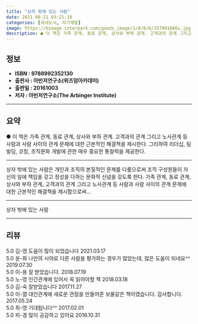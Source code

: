 ```yaml
---
title: "상자 밖에 있는 사람"
date: 2021-08-21 03:21:18
categories: [국내도서, 자기계발]
image: https://bimage.interpark.com/goods_image/1/8/6/6/257891866s.jpg
description: ● 이 책은 가족 관계, 동료 관계, 상사와 부하 관계. 고객과의 관계 그리고 노사관계 등 사람과 사람 사이의 관계 문제에 대한 근본적인 해결책을 제시한다. 그리하여 리더십, 팀빌딩, 코칭, 조직문화 개발에 관한 매우 중요한 통찰력을 제공한다.
---
```


## **정보**

- **ISBN : 9788992352130**
- **출판사 : 아빈저연구소(위즈덤아카데미)**
- **출판일 : 20161003**
- **저자 : 아빈저연구소(The Arbinger Institute)**

------



## **요약**

●  이 책은 가족 관계, 동료 관계, 상사와 부하 관계. 고객과의 관계 그리고 노사관계 등 사람과 사람 사이의 관계 문제에 대한 근본적인 해결책을 제시한다. 그리하여 리더십, 팀빌딩, 코칭, 조직문화 개발에 관한 매우 중요한 통찰력을 제공한다.

------

상자 밖에 있는 사람은 개인과 조직의 본질적인 문제를 다룸으로써 조직 구성원들이 자신의 일에 책임을 갖고 정성을 다하는 문화적 신념을 갖도록 한다. 가족 관계, 동료 관계, 상사와 부하 관계, 고객과의 관계 그리고 노사관계 등 사람과 사람 사이의 관계 문제에 대한 근본적인 해결책을 제시함으로써... 

------


상자 밖에 있는 사람 

------


## **리뷰** 

5.0 김-영 도움이 많이 되었습니다 2021.03.17 <br/>5.0 윤-화 나만의 시야로 다른 사람을 평가하는 경우가 많았는데, 많은 도움이 되네요^^ 2019.07.30 <br/>5.0 이-용 잘 받았습니다. 2018.07.19 <br/>5.0 노-영 인간관계에 있어서 꼭 읽어야할 책 2018.03.18 <br/>5.0 김-숙 잘받았습니다 2017.11.27 <br/>5.0 이-열 대인관계에 새로운 관점을 만들어준 보물같은 책이였습니다. 감사합니다. 2017.05.24 <br/>5.0 최-영 기대됩니다^^ 2017.02.01 <br/>5.0 피-경 많이 공감하고 있어요 2016.10.31 <br/>